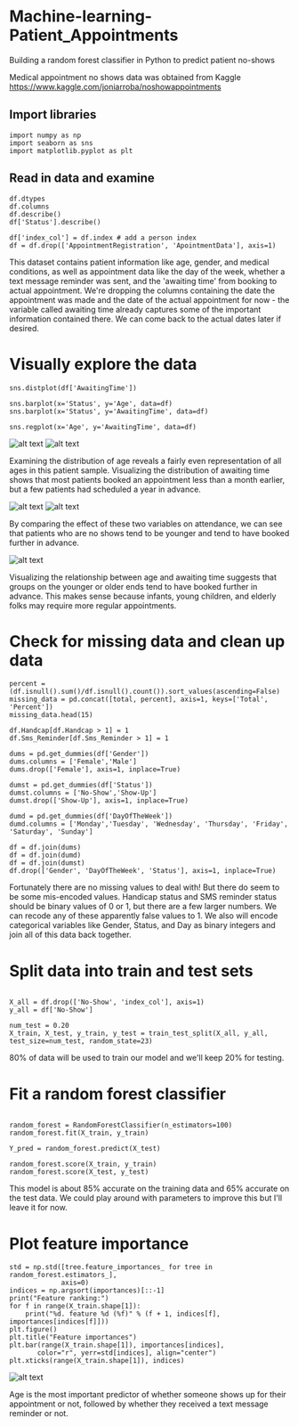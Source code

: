 # Machine-learning-Patient_Appointments
Building a random forest classifier in Python to predict patient no-shows

Medical appointment no shows data was obtained from Kaggle https://www.kaggle.com/joniarroba/noshowappointments

## Import libraries
```import pandas as pd
import numpy as np
import seaborn as sns
import matplotlib.pyplot as plt
```
## Read in data and examine
```df = pd.read_csv('NoShow.csv')
df.dtypes
df.columns
df.describe()
df['Status'].describe()

df['index_col'] = df.index # add a person index
df = df.drop(['AppointmentRegistration', 'ApointmentData'], axis=1)
```
This dataset contains patient information like age, gender, and medical conditions, as well as appointment data like the day of the week, whether a text message reminder was sent, and the 'awaiting time' from booking to actual appointment. We're dropping the columns containing the date the appointment was made and the date of the actual appointment for now - the variable called awaiting time already captures some of the important information contained there. We can come back to the actual dates later if desired.

# Visually explore the data
```sns.distplot(df['Age'])
sns.distplot(df['AwaitingTime'])

sns.barplot(x='Status', y='Age', data=df)
sns.barplot(x='Status', y='AwaitingTime', data=df)

sns.regplot(x='Age', y='AwaitingTime', data=df)
```
![alt text](https://github.com/tracybedrosian/Machine-learning-Patient_Appointments/blob/master/NoShow%20Age.png)
![alt text](https://github.com/tracybedrosian/Machine-learning-Patient_Appointments/blob/master/NoShow%20Time.png)

Examining the distribution of age reveals a fairly even representation of all ages in this patient sample. Visualizing the distribution of awaiting time shows that most patients booked an appointment less than a month earlier, but a few patients had scheduled a year in advance. 

![alt text](https://github.com/tracybedrosian/Machine-learning-Patient_Appointments/blob/master/NoShow%20AgeBarPlot.png)
![alt text](https://github.com/tracybedrosian/Machine-learning-Patient_Appointments/blob/master/NoShow%20TimeBarPlot.png)

By comparing the effect of these two variables on attendance, we can see that patients who are no shows tend to be younger and tend to have booked further in advance. 

![alt text](https://github.com/tracybedrosian/Machine-learning-Patient_Appointments/blob/master/NoShow%20AgexTime.png)

Visualizing the relationship between age and awaiting time suggests that groups on the younger or older ends tend to have booked further in advance. This makes sense because infants, young children, and elderly folks may require more regular appointments.

# Check for missing data and clean up data
```total = df.isnull().sum().sort_values(ascending=False)
percent = (df.isnull().sum()/df.isnull().count()).sort_values(ascending=False)
missing_data = pd.concat([total, percent], axis=1, keys=['Total', 'Percent'])
missing_data.head(15)

df.Handcap[df.Handcap > 1] = 1
df.Sms_Reminder[df.Sms_Reminder > 1] = 1

dums = pd.get_dummies(df['Gender'])
dums.columns = ['Female','Male']
dums.drop(['Female'], axis=1, inplace=True)

dumst = pd.get_dummies(df['Status'])
dumst.columns = ['No-Show','Show-Up']
dumst.drop(['Show-Up'], axis=1, inplace=True)

dumd = pd.get_dummies(df['DayOfTheWeek'])
dumd.columns = ['Monday','Tuesday', 'Wednesday', 'Thursday', 'Friday', 'Saturday', 'Sunday']

df = df.join(dums)
df = df.join(dumd)
df = df.join(dumst)
df.drop(['Gender', 'DayOfTheWeek', 'Status'], axis=1, inplace=True)
```
Fortunately there are no missing values to deal with! But there do seem to be some mis-encoded values. Handicap status and SMS reminder status should be binary values of 0 or 1, but there are a few larger numbers. We can recode any of these apparently false values to 1. We also will encode categorical variables like Gender, Status, and Day as binary integers and join all of this data back together.

# Split data into train and test sets
```from sklearn.model_selection import train_test_split

X_all = df.drop(['No-Show', 'index_col'], axis=1)
y_all = df['No-Show']

num_test = 0.20
X_train, X_test, y_train, y_test = train_test_split(X_all, y_all, test_size=num_test, random_state=23)
```
80% of data will be used to train our model and we'll keep 20% for testing.

# Fit a random forest classifier
```from sklearn.ensemble import RandomForestClassifier

random_forest = RandomForestClassifier(n_estimators=100)
random_forest.fit(X_train, y_train)

Y_pred = random_forest.predict(X_test)

random_forest.score(X_train, y_train)
random_forest.score(X_test, y_test)
```
This model is about 85% accurate on the training data and 65% accurate on the test data. We could play around with parameters to improve this but I'll leave it for now.

# Plot feature importance
```importances = random_forest.feature_importances_
std = np.std([tree.feature_importances_ for tree in random_forest.estimators_],
             axis=0)
indices = np.argsort(importances)[::-1]
print("Feature ranking:")
for f in range(X_train.shape[1]):
    print("%d. feature %d (%f)" % (f + 1, indices[f], importances[indices[f]]))
plt.figure()
plt.title("Feature importances")
plt.bar(range(X_train.shape[1]), importances[indices],
       color="r", yerr=std[indices], align="center")
plt.xticks(range(X_train.shape[1]), indices)
```
![alt text](https://github.com/tracybedrosian/Machine-learning-Patient_Appointments/blob/master/NoShow%20Feat%20Imp.png)

Age is the most important predictor of whether someone shows up for their appointment or not, followed by whether they received a text message reminder or not.
